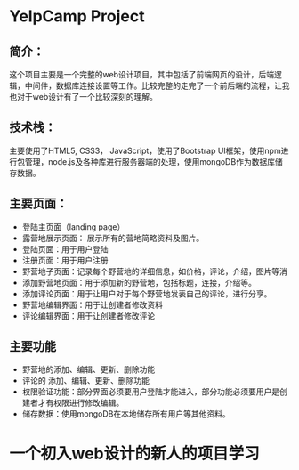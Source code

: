 # YelpCamp Project 

## 简介：
 这个项目主要是一个完整的web设计项目，其中包括了前端网页的设计，后端逻辑，中间件，数据库连接设置等工作。比较完整的走完了一个前后端的流程，让我也对于web设计有了一个比较深刻的理解。

## 技术栈：
主要使用了HTML5, CSS3， JavaScript，使用了Bootstrap UI框架，使用npm进行包管理，node.js及各种库进行服务器端的处理，使用mongoDB作为数据库储存数据。

## 主要页面：
* 登陆主页面（landing page）<br />
* 露营地展示页面： 展示所有的营地简略资料及图片。<br />
* 登陆页面：用于用户登陆<br />
* 注册页面：用于用户注册<br />
* 野营地子页面：记录每个野营地的详细信息，如价格，评论，介绍，图片等消<br />
* 添加野营地页面：用于添加新的野营地，包括标题，连接，介绍等。<br />
* 添加评论页面：用于让用户对于每个野营地发表自己的评论，进行分享。<br />
* 野营地编辑界面：用于让创建者修改资料<br />
* 评论编辑界面：用于让创建者修改评论<br />

## 主要功能
* 野营地的添加、编辑、更新、删除功能<br />
* 评论的 添加、编辑、更新、删除功能<br />
* 权限验证功能：部分界面必须要用户登陆才能进入，部分功能必须要用户是创建者才有权限进行修改编辑。<br />
* 储存数据：使用mongoDB在本地储存所有用户等其他资料。<br />

# 一个初入web设计的新人的项目学习

